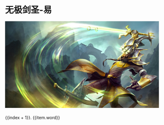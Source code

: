 # 无极剑圣-易

![yi](./imgs/yi.png)

<div v-for="(item, index) in quotes">
  <div style="line-height: 30px">{{index + 1}}. {{item.word}}</div>
</div>

<script>
  import { getQuotesByName } from '../../.vitepress/service/api.js'

  export default {
    data() {
      return {
        quotes: [],
      }
    },
    created() {
      getQuotesByName('易').then(res => {
        this.quotes = res
      })
    }
  }
</script>